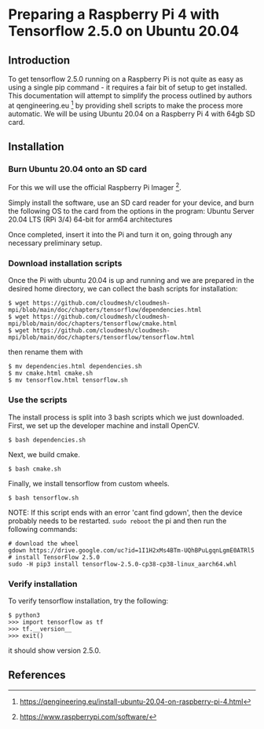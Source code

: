 # Preparing a Raspberry Pi 4 with Tensorflow 2.5.0 on Ubuntu 20.04

## Introduction
To get tensorflow 2.5.0 running on a Raspberry Pi is not quite as easy as using a single pip command - it requires a fair bit of setup to get installed.
This documentation will attempt to simplify the process outlined by authors at qengineering.eu [^ref1] by providing shell scripts to make the process more automatic.
We will be using Ubuntu 20.04 on a Raspberry Pi 4 with 64gb SD card.

## Installation

### Burn Ubuntu 20.04 onto an SD card
For this we will use the official Raspberry Pi Imager [^ref2].

Simply install the software, use an SD card reader for your device, and burn the following OS to the card from the options in the program:
Ubuntu Server 20.04 LTS (RPi 3/4) 64-bit for arm64 architectures

Once completed, insert it into the Pi and turn it on, going through any necessary preliminary setup.

### Download installation scripts
Once the Pi with ubuntu 20.04 is up and running and we are prepared in the desired home directory, we can collect the bash scripts for installation:
```
$ wget https://github.com/cloudmesh/cloudmesh-mpi/blob/main/doc/chapters/tensorflow/dependencies.html
$ wget https://github.com/cloudmesh/cloudmesh-mpi/blob/main/doc/chapters/tensorflow/cmake.html
$ wget https://github.com/cloudmesh/cloudmesh-mpi/blob/main/doc/chapters/tensorflow/tensorflow.html
```
then rename them with 
```
$ mv dependencies.html dependencies.sh
$ mv cmake.html cmake.sh
$ mv tensorflow.html tensorflow.sh
```

### Use the scripts

The install process is split into 3 bash scripts which we just downloaded.
First, we set up the developer machine and install OpenCV.
```
$ bash dependencies.sh
```

Next, we build cmake.
```
$ bash cmake.sh
```

Finally, we install tensorflow from custom wheels.
```
$ bash tensorflow.sh
```
NOTE: If this script ends with an error 'cant find gdown', then the device probably needs to be restarted. ```sudo reboot``` the pi and then run the following commands:
```
# download the wheel
gdown https://drive.google.com/uc?id=1I1H2xMs4BTm-UQhBPuLgqnLgmE0ATRl5
# install TensorFlow 2.5.0
sudo -H pip3 install tensorflow-2.5.0-cp38-cp38-linux_aarch64.whl
```

### Verify installation
To verify tensorflow installation, try the following:
```
$ python3
>>> import tensorflow as tf
>>> tf.__version__
>>> exit()
```
it should show version 2.5.0.

## References

[^ref1]: https://qengineering.eu/install-ubuntu-20.04-on-raspberry-pi-4.html
[^ref2]: https://www.raspberrypi.com/software/
